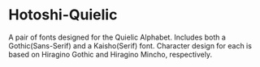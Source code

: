# Hotoshi-Quielic
A pair of fonts designed for the Quielic Alphabet. Includes both a Gothic(Sans-Serif) and a Kaisho(Serif) font. Character design for each is based on Hiragino Gothic and Hiragino Mincho, respectively.
